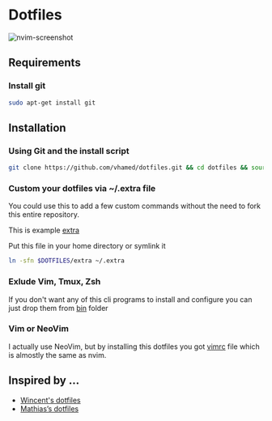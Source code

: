 # Dotfiles

![nvim-screenshot](https://i.imgur.com/5Au4jFZ.png)

## Requirements

### Install git

```bash
sudo apt-get install git
```

## Installation

### Using Git and the install script

```bash
git clone https://github.com/vhamed/dotfiles.git && cd dotfiles && source install.sh
```

### Custom your dotfiles via ~/.extra file

You could use this to add a few custom commands without the need to fork this entire repository.

This is example [extra](./extra_template)

Put this file in your home directory or symlink it

```bash
ln -sfn $DOTFILES/extra ~/.extra 
```

### Exlude Vim, Tmux, Zsh

If you don't want any of this cli programs to install and configure you can just drop them from [bin](./bin) folder

### Vim or NeoVim

I actually use NeoVim, but by installing this dotfiles you got [vimrc](./vimrc) file which is almostly the same as nvim.

## Inspired by ...

* [Wincent's dotfiles](https://github.com/wincent/wincent)
* [Mathias’s dotfiles](https://github.com/mathiasbynens/dotfiles)
